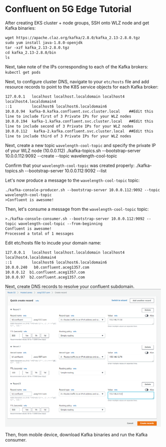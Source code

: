 # Confluent on 5G Edge Tutorial

After creating EKS cluster + node groups, SSH onto WLZ node and get Kafka binaries:
```
wget https://apache.claz.org/kafka/2.8.0/kafka_2.13-2.8.0.tgz
sudo yum install java-1.8.0-openjdk
tar -xzf kafka_2.13-2.8.0.tgz
cd kafka_2.13-2.8.0/bin
ls
```

Next, take note of the IPs corresponding to each of the Kafka brokers:
`kubectl get pods`

Next, to configure cluster DNS, navigate to your `etc/hosts` file and add resource records to point to the K8S service objects for each Kafka broker:
```
127.0.0.1   localhost localhost.localdomain localhost4 localhost4.localdomain4
::1         localhost6 localhost6.localdomain6
10.0.0.94  kafka-0.kafka.confluent.svc.cluster.local    ##Edit this line to include first of 3 Private IPs for your WLZ nodes
10.0.0.194  kafka-1.kafka.confluent.svc.cluster.local   ##Edit this line to include second of 3 Private IPs for your WLZ nodes
10.0.0.112   kafka-2.kafka.confluent.svc.cluster.local  ##Edit this line to include third of 3 Private IPs for your WLZ nodes
```

Next, create a new topic `wavelength-cool-topic` and specify the private IP of your WLZ node (10.0.0.112)
./kafka-topics.sh --bootstrap-server 10.0.0.112:9092 --create --topic wavelength-cool-topic

Confirm that your `wavelength-cool-topic` was created properly:
./kafka-topics.sh --bootstrap-server 10.0.0.112:9092 --list


Let's now produce a message to the `wavelength-cool-topic` topic:
```
./kafka-console-producer.sh --bootstrap-server 10.0.0.112:9092 --topic wavelength-cool-topic
>Confluent is awesome!
```

Then, let's consume a message from the `wavelength-cool-topic` topic:
```
>./kafka-console-consumer.sh --bootstrap-server 10.0.0.112:9092 --topic wavelength-cool-topic --from-beginning
Confluent is awesome!
Processed a total of 1 messages
```

Edit etc/hosts file to incude your domain name:
```
127.0.0.1   localhost localhost.localdomain localhost4 localhost4.localdomain4
::1         localhost6 localhost6.localdomain6
10.0.0.240   b0.confluent.aceg1357.com
10.0.0.12  b1.confluent.aceg1357.com
10.0.0.97  b2.confluent.aceg1357.com
```

Next, create DNS records to resolve your confluent subdomain.
![Example DNS records](./confluent_5gedge_dns.png)

Then, from mobile device, download Kafka binaries and run the Kafka consumer.
